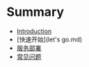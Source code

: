 # Summary

* [Introduction](README.md)
* [快速开始](let's go.md)
* [服务部署](service_deploy.md)
* [常见问题](FAQ.md)

